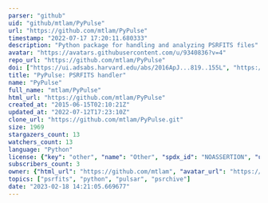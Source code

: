 ```yaml
---
parser: "github"
uid: "github/mtlam/PyPulse"
url: "https://github.com/mtlam/PyPulse"
timestamp: "2022-07-17 17:20:11.680333"
description: "Python package for handling and analyzing PSRFITS files"
avatar: "https://avatars.githubusercontent.com/u/9340836?v=4"
repo_url: "https://github.com/mtlam/PyPulse"
doi: ["https://ui.adsabs.harvard.edu/abs/2016ApJ...819..155L", "https://ui.adsabs.harvard.edu/abs/2017ascl.soft06011L/abstract"]
title: "PyPulse: PSRFITS handler"
name: "PyPulse"
full_name: "mtlam/PyPulse"
html_url: "https://github.com/mtlam/PyPulse"
created_at: "2015-06-15T02:10:21Z"
updated_at: "2022-07-12T17:23:10Z"
clone_url: "https://github.com/mtlam/PyPulse.git"
size: 1969
stargazers_count: 13
watchers_count: 13
language: "Python"
license: {"key": "other", "name": "Other", "spdx_id": "NOASSERTION", "url": null, "node_id": "MDc6TGljZW5zZTA="}
subscribers_count: 3
owner: {"html_url": "https://github.com/mtlam", "avatar_url": "https://avatars.githubusercontent.com/u/9340836?v=4", "login": "mtlam", "type": "User"}
topics: ["psrfits", "python", "pulsar", "psrchive"]
date: "2023-02-18 14:21:05.669677"
---
```

